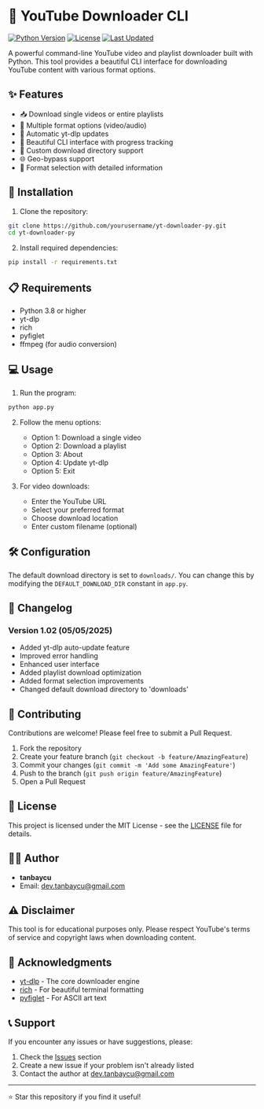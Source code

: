 # 🎥 YouTube Downloader CLI

[![Python Version](https://img.shields.io/badge/python-3.8%2B-blue)](https://www.python.org/downloads/)
[![License](https://img.shields.io/badge/license-MIT-green)](LICENSE)
[![Last Updated](https://img.shields.io/badge/last%20updated-05/08/2025-orange)]()

A powerful command-line YouTube video and playlist downloader built with Python. This tool provides a beautiful CLI interface for downloading YouTube content with various format options.

## ✨ Features

- 📥 Download single videos or entire playlists
- 🎵 Multiple format options (video/audio)
- 🔄 Automatic yt-dlp updates
- 🎨 Beautiful CLI interface with progress tracking
- 📁 Custom download directory support
- 🌐 Geo-bypass support
- 🎯 Format selection with detailed information

## 🚀 Installation

1. Clone the repository:
```bash
git clone https://github.com/yourusername/yt-downloader-py.git
cd yt-downloader-py
```

2. Install required dependencies:
```bash
pip install -r requirements.txt
```

## 📋 Requirements

- Python 3.8 or higher
- yt-dlp
- rich
- pyfiglet
- ffmpeg (for audio conversion)

## 💻 Usage

1. Run the program:
```bash
python app.py
```

2. Follow the menu options:
   - Option 1: Download a single video
   - Option 2: Download a playlist
   - Option 3: About
   - Option 4: Update yt-dlp
   - Option 5: Exit

3. For video downloads:
   - Enter the YouTube URL
   - Select your preferred format
   - Choose download location
   - Enter custom filename (optional)

## 🛠️ Configuration

The default download directory is set to `downloads/`. You can change this by modifying the `DEFAULT_DOWNLOAD_DIR` constant in `app.py`.

## 📝 Changelog

### Version 1.02 (05/05/2025)
- Added yt-dlp auto-update feature
- Improved error handling
- Enhanced user interface
- Added playlist download optimization
- Added format selection improvements
- Changed default download directory to 'downloads'

## 🤝 Contributing

Contributions are welcome! Please feel free to submit a Pull Request.

1. Fork the repository
2. Create your feature branch (`git checkout -b feature/AmazingFeature`)
3. Commit your changes (`git commit -m 'Add some AmazingFeature'`)
4. Push to the branch (`git push origin feature/AmazingFeature`)
5. Open a Pull Request

## 📄 License

This project is licensed under the MIT License - see the [LICENSE](LICENSE) file for details.

## 👨‍💻 Author

- **tanbaycu**
- Email: dev.tanbaycu@gmail.com

## ⚠️ Disclaimer

This tool is for educational purposes only. Please respect YouTube's terms of service and copyright laws when downloading content.

## 🙏 Acknowledgments

- [yt-dlp](https://github.com/yt-dlp/yt-dlp) - The core downloader engine
- [rich](https://github.com/Textualize/rich) - For beautiful terminal formatting
- [pyfiglet](https://github.com/pwaller/pyfiglet) - For ASCII art text

## 📞 Support

If you encounter any issues or have suggestions, please:
1. Check the [Issues](https://github.com/yourusername/yt-downloader-py/issues) section
2. Create a new issue if your problem isn't already listed
3. Contact the author at dev.tanbaycu@gmail.com

---

⭐ Star this repository if you find it useful! 
